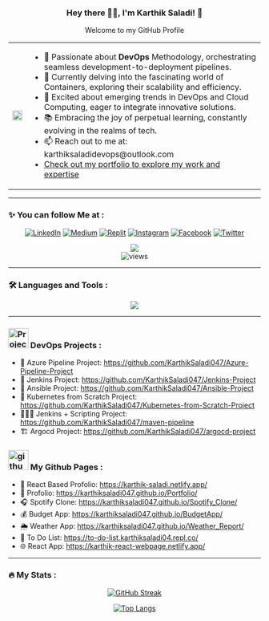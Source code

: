 <div align="center">
    
### Hey there 🙋‍♂️, I'm **Karthik Saladi**! 👋
Welcome to my GitHub Profile
<table>
  <tr>
    <td><img src="https://github.com/KarthikSaladi047/KarthikSaladi047/assets/105864615/57096ec8-61fe-4d01-8b35-7036bd9c455e" style="width: 100%;"></td>
    <td>
      <ul>
        <li>👀 Passionate about <b>DevOps</b> Methodology, orchestrating seamless development-to-deployment pipelines.</li>
        <li>🌱 Currently delving into the fascinating world of Containers, exploring their scalability and efficiency.</li>
        <li>💞️ Excited about emerging trends in DevOps and Cloud Computing, eager to integrate innovative solutions.</li>
        <li>📚 Embracing the joy of perpetual learning, constantly evolving in the realms of tech.</li>
        <li>📫 Reach out to me at: <a>karthiksaladidevops@outlook.com</a></li>
        <li><a href="https://karthik-saladi.netlify.app/">Check out my portfolio to explore my work and expertise</a></li>
      </ul>
    </td>
  </tr>
</table>

<!---
- 👀 Passionate about **DevOps** Methodology, orchestrating seamless development-to-deployment pipelines.
- 🌱 Currently delving into the fascinating world of Containers, exploring their scalability and efficiency.
- 💞️ Excited about emerging trends in DevOps and Cloud Computing, eager to integrate innovative solutions.
- 📚 Embracing the joy of perpetual learning, constantly evolving in the realms of tech.
- 📫 Reach out to me at: karthiksaladidevops@outlook.com

[**Check out my portfolio to explore my work and expertise.**](https://karthik-saladi.netlify.app/)

--->


---
<div align="left">

### ✨ You can follow Me at :
<!---
<div align="center">
    <img src="https://www.bitsystechnologies.com/wp-content/uploads/2022/03/DevOps.gif"> <br>
</div>
--->

<div align="center">

[![LinkedIn](https://img.shields.io/badge/LinkedIn-Connect-white?style=plastic&logo=linkedin&labelColor=blue)](https://www.linkedin.com/in/sai-sampath-karthik-saladi-76a42a259/)
[![Medium](https://img.shields.io/badge/Medium-Follow-white?style=plastic&logo=medium&labelColor=black)](https://medium.com/@karthiksaladidevops)
[![Replit](https://img.shields.io/badge/Replit-Follow-orange?style=plastic&logo=replit&labelColor=green)](https://replit.com/@KarthikSaladi04)
[![Instagram](https://img.shields.io/badge/Instagram-Follow-red?style=plastic&logo=instagram&logoColor=red)](https://www.instagram.com/mr.karthik_saladi/)
[![Facebook](https://img.shields.io/badge/Facebook-Follow-blue?style=plastic&logo=facebook&logoColor=white)](https://www.facebook.com/karthiknaidu.saisampath/)
[![Twitter](https://img.shields.io/badge/Twitter-Follow-blue?style=plastic&logo=twitter&logoColor=blue)](https://twitter.com/karthiksaladi)

<div id="header" align="center">
    <img src="https://media.giphy.com/media/f3iwJFOVOwuy7K6FFw/giphy.gif"><br>
</div>

<div width="100%" height="100" align="center">
  <img src="https://komarev.com/ghpvc/?username=KarthikSaladi047&style=flat-square&color=blue" alt="views"/>
</div>

---
<div align="left">

### 🛠️ Languages and Tools :
<!---
<div align="center">
  <img src="https://github.com/KarthikSaladi047/KarthikSaladi047/assets/105864615/b8a9e932-7db2-47c7-b6e5-b257107006b9.gif" />
</div>

<div align="center">
  <img src="https://github.com/KarthikSaladi047/KarthikSaladi047/assets/105864615/5883c52f-3a48-40c7-aa03-908a2c295e55.gif" />
</div>
--->
<div align="center">
  <img src="https://github.com/KarthikSaladi047/KarthikSaladi047/assets/105864615/5872638e-74b3-4280-ae80-688b6b3e7f99.gif" />
</div>


---
    
### <img src="https://cdn-icons-png.flaticon.com/512/1087/1087815.png" title="Projects" alt="Projects" width="40" height="40"/> DevOps Projects :
- 🚀 Azure Pipeline Project: <a href="https://github.com/KarthikSaladi047/Azure-Pipeline-Project"> https://github.com/KarthikSaladi047/Azure-Pipeline-Project </a>
- 🤖 Jenkins Project: <a href="https://github.com/KarthikSaladi047/Jenkins-Project">https://github.com/KarthikSaladi047/Jenkins-Project</a>
- 🔧 Ansible Project: <a href="https://github.com/KarthikSaladi047/Ansible-Project">https://github.com/KarthikSaladi047/Ansible-Project</a>
- 🎡 Kubernetes from Scratch Project: <a href="https://github.com/KarthikSaladi047/Kubernetes-from-Scratch-Project">https://github.com/KarthikSaladi047/Kubernetes-from-Scratch-Project</a>
- 🧑🏻‍💻 Jenkins + Scripting Project: <a href="https://github.com/KarthikSaladi047/maven-pipelinep">https://github.com/KarthikSaladi047/maven-pipeline</a>
- 🏗️ Argocd Project: <a href="https://github.com/KarthikSaladi047/argocd-project">https://github.com/KarthikSaladi047/argocd-project</a>

### <img src="https://logos-download.com/wp-content/uploads/2016/09/GitHub_logo.png" title="github" alt="github" width="40" height="40"/>  My Github Pages :

- 🧳 React Based Profolio: <a href="https://karthik-saladi.netlify.app/">https://karthik-saladi.netlify.app/</a>
- 📝 Profolio: <a href="https://karthiksaladi047.github.io/Portfolio">https://karthiksaladi047.github.io/Portfolio/</a>
- 🎧 Spotify Clone: <a href="https://karthiksaladi047.github.io/Spotify_Clone">https://karthiksaladi047.github.io/Spotify_Clone/</a>
- 💰 Budget App: <a href="https://karthiksaladi047.github.io/BudgetApp/">https://karthiksaladi047.github.io/BudgetApp/</a>
- 🌦️ Weather App: <a href="https://karthiksaladi047.github.io/Weather_Report/">https://karthiksaladi047.github.io/Weather_Report/</a>
- 📌 To Do List: <a href="https://to-do-list.karthiksaladi04.repl.co/">https://to-do-list.karthiksaladi04.repl.co/</a>
- 🌐 React App: <a href="https://karthik-react-webpage.netlify.app/">https://karthik-react-webpage.netlify.app/</a>

---
 
### 🔥 My Stats :
<div id="stats" align="center">
  
  [![GitHub Streak](http://github-readme-streak-stats.herokuapp.com?user=KarthikSaladi047&theme=dark&hide_border=true&border_radius=60&date_format=j%20M%5B%20Y%5D)](https://git.io/streak-stats)

  [![Top Langs](https://github-readme-stats.vercel.app/api/top-langs/?username=KarthikSaladi047&layout=compact)](https://github.com/anuraghazra/github-readme-stats)
</div>
<!---
KarthikSaladi047/KarthikSaladi047 is a ✨ special ✨ repository because its `README.md` (this file) appears on your GitHub profile.
You can click the Preview link to take a look at your changes.
--->

